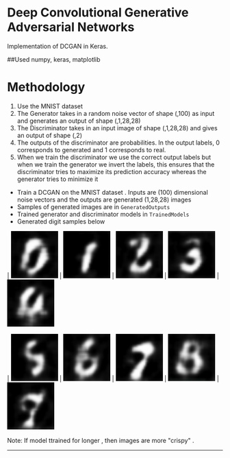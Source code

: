 # Deep Convolutional Generative Adversarial Networks
Implementation of DCGAN in Keras.

##Used numpy, keras, matplotlib

# Methodology
1) Use the MNIST dataset
2) The Generator takes in a random noise vector of shape (,100) as input and generates an output of shape (,1,28,28)
3) The Discriminator takes in an input image of shape (,1,28,28) and gives an output of shape (,2)
4) The outputs of the discriminator are probabilities. In the output labels, 0 corresponds to generated and 1 corresponds to real.  
5) When we train the discriminator we use the correct output labels but when we train the generator we invert the labels, this ensures that the discriminator tries to maximize its prediction accuracy whereas the generator tries to minimize it


* Train a DCGAN on the MNIST dataset . Inputs are (100) dimensional noise vectors and the outputs are generated (1,28,28) images
* Samples of generated images are in `GeneratedOutputs`
* Trained generator and discriminator models in `TrainedModels`
* Generated digit samples below

| <img src="GeneratedOutputs/0.png" height="110" width="110"> | <img src="GeneratedOutputs/1.png" height="110" width="110"> | <img src="GeneratedOutputs/2.png" height="110" width="110"> | <img src="GeneratedOutputs/3.png" height="110" width="110"> | <img src="GeneratedOutputs/4.png" height="110" width="110">

| <img src="GeneratedOutputs/5.png" height="110" width="110"> | <img src="GeneratedOutputs/6.png" height="110" width="110"> | <img src="GeneratedOutputs/7.png" height="110" width="110"> | <img src="GeneratedOutputs/8.png" height="110" width="110"> | <img src="GeneratedOutputs/9.png" height="110" width="110">

Note: If model ttrained for longer , then images are more "crispy" .

<hr />